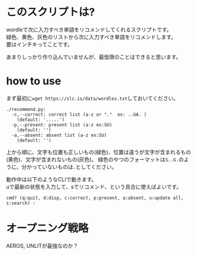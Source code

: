 # このスクリプトは?
wordleで次に入力すべき単語をリコメンドしてくれるスクリプトです。  
緑色、黄色、灰色のリストから次に入力すべき単語をリコメンドします。  
要はインチキってことです。  

あまりしっかり作り込んでいませんが、最低限のことはできると思います。

# how to use
まず最初に```wget https://slc.is/data/wordles.txt```しておいてください。

```
./recommend.py:
  -c,--correct: correct list (a-z or "."  ex: ..GA. )
    (default: '.....')
  -p,--present: present list (a-z ex:SU)
    (default: '')
  -a,--absent: absent list (a-z ex:SU)
    (default: '')
```
上から順に、文字も位置も正しいもの(緑色)、位置は違うが文字が含まれるもの(黄色)、文字が含まれないもの(灰色)。
緑色のやつのフォーマットは```S..G.```のように、分かっていないものは```.```としてください。

動作中は以下のようなCLIで動きます。  
uで最新の状態を入力して、sでリコメンド、という具合に使えばよいです。
```
cmd? (q:quit, d:disp, c:correct, p:present, a:absent, u:update all, s:search) :
```

# オープニング戦略
AEROS, UNLITが最強なのか？
